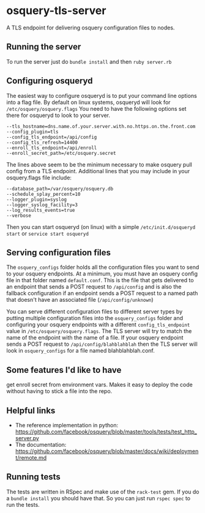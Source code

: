 # osquery-tls-server

A TLS endpoint for delivering osquery configuration files to nodes.

## Running the server

To run the server just do `bundle install` and then `ruby server.rb`

## Configuring osqueryd

The easiest way to configure osqueryd is to put your command line options
into a flag file. By default on linux systems, osqueryd will look for
`/etc/osquery/osquery.flags` You need to have the following options set there
for osqueryd to look to your server.

```
--tls_hostname=dns.name.of.your.server.with.no.https.on.the.front.com
--config_plugin=tls
--config_tls_endpoint=/api/config
--config_tls_refresh=14400
--enroll_tls_endpoint=/api/enroll
--enroll_secret_path=/etc/osquery.secret
```

The lines above seem to be the minimum necessary to make osquery pull config
from a TLS endpoint. Additional lines that you may include in your osquery.flags
file include:

```
--database_path=/var/osquery/osquery.db
--schedule_splay_percent=10
--logger_plugin=syslog
--logger_syslog_facility=3
--log_results_events=true
--verbose
```

Then you can start osqueryd (on linux) with a simple `/etc/init.d/osqueryd start`
or `service start osqueryd`

## Serving configuration files
The `osquery_configs` folder holds all the configuration files you want to send
to your osquery endpoints. At a minimum, you must have an osquery config file
in that folder named `default.conf`. This is the file that gets delivered to an
endpoint that sends a POST request to `/api/config` and is also the fallback
configuration if an endpoint sends a POST request to a named path that doesn't
have an associated file (`/api/config/unknown`)

You can serve different configuration files to different server types by putting
multiple configuration files into the `osquery_configs` folder and configuring your
osquery endpoints with a different `config_tls_endpoint` value in `/etc/osquery/osquery.flags`.
The TLS server will try to match the name of the endpoint with the name of a file.
If your osquery endpoint sends a POST request to `/api/config/blahblahblah` then the
TLS server will look in `osquery_configs` for a file named blahblahblah.conf.

## Some features I'd like to have
get enroll secret from environment vars. Makes it easy to deploy the code
without having to stick a file into the repo.


## Helpful links

* The reference implementation in python: https://github.com/facebook/osquery/blob/master/tools/tests/test_http_server.py
* The documentation: https://github.com/facebook/osquery/blob/master/docs/wiki/deployment/remote.md

## Running tests

The tests are written in RSpec and make use of the `rack-test` gem. If you do a
`bundle install` you should have that. So you can just run `rspec spec` to run
the tests.
